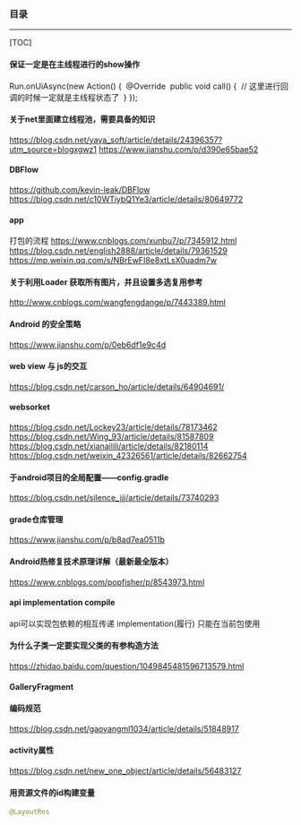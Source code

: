 ### 目录

----

[TOC]



#### 保证一定是在主线程进行的show操作

Run.onUiAsync(new Action() {
​    @Override
​    public void call() {
​        // 这里进行回调的时候一定就是主线程状态了
​    }
});

#### 关于net里面建立线程池，需要具备的知识

https://blog.csdn.net/yaya_soft/article/details/24396357?utm_source=blogxgwz1
https://www.jianshu.com/p/d390e65bae52

#### DBFlow

https://github.com/kevin-leak/DBFlow
https://blog.csdn.net/c10WTiybQ1Ye3/article/details/80649772

#### app

打包的流程
https://www.cnblogs.com/xunbu7/p/7345912.html
https://blog.csdn.net/english2888/article/details/79361529
https://mp.weixin.qq.com/s/NBrEwFI8e8xtLsX0uadm7w



#### 关于利用Loader 获取所有图片，并且设置多选复用参考

http://www.cnblogs.com/wangfengdange/p/7443389.html



#### Android 的安全策略

https://www.jianshu.com/p/0eb6df1e9c4d



#### web view 与 js的交互

https://blog.csdn.net/carson_ho/article/details/64904691/



#### websorket

https://blog.csdn.net/Lockey23/article/details/78173462
https://blog.csdn.net/Wing_93/article/details/81587809
https://blog.csdn.net/xianailili/article/details/82180114
https://blog.csdn.net/weixin_42326561/article/details/82662754



#### 于android项目的全局配置——config.gradle

https://blog.csdn.net/silence_jjj/article/details/73740293



#### grade仓库管理

https://www.jianshu.com/p/b8ad7ea0511b



#### Android热修复技术原理详解（最新最全版本）

https://www.cnblogs.com/popfisher/p/8543973.html



#### api implementation compile

api可以实现包依赖的相互传递
implementation(履行) 只能在当前包使用



#### 为什么子类一定要实现父类的有参构造方法

https://zhidao.baidu.com/question/1049845481596713579.html



#### GalleryFragment



#### 编码规范

https://blog.csdn.net/gaoyangml1034/article/details/51848917



#### activity属性

https://blog.csdn.net/new_one_object/article/details/56483127 



#### 用资源文件的id构建变量

```java
@LayoutRes
```



